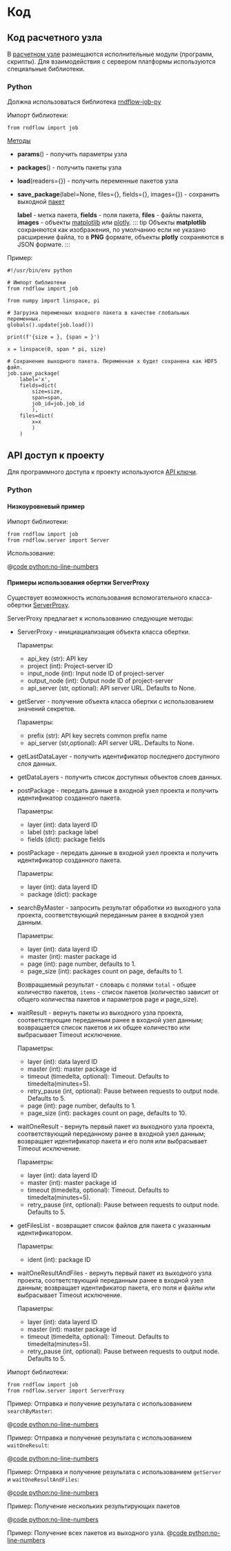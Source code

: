 # Код

## Код расчетного узла

В [расчетном узле](/docs/desc/nodes.md#расчетныи-узел) размещаются исполнительные модули (программ, скрипты).
Для взаимодействия с сервером платформы используются специальные библиотеки.

### Python

Должна использоваться библиотека [rndflow-job-py](https://github.com/rndflow/rndflow-job-py/tree/master/rndflow)

Импорт библиотеки:

```python:no-line-numbers
from rndflow import job
```

[Методы](https://github.com/rndflow/rndflow-job-py/blob/master/rndflow/job.py)

- **params**() - получить параметры узла
- **packages**() - получить пакеты узла
- **load**(readers={}) - получить переменные пакетов узла
- **save_package**(label=None, files={}, fields={}, images={}) - сохранить выходной [пакет](/docs/desc/package.md)

  **label** - метка пакета, **fields** - поля пакета, **files** - файлы пакета, **images** - объекты [matplotlib](https://matplotlib.org/) или [plotly](https://plotly.com/python/).
  ::: tip <span class="iconify" data-icon="mdi:information" style="color: #42b983; font-size: 24px;"></span>
  Объекты **matplotlib** сохраняются как изображения, по умолчанию если не указано расширение файла, то в **PNG** формате, объекты **plotly** сохраняются в JSON формате.
  :::

Пример:

```python:no-line-numbers
#!/usr/bin/env python

# Импорт библиотеки
from rndflow import job

from numpy import linspace, pi

# Загрузка переменных входного пакета в качестве глобальных переменных.
globals().update(job.load())

print(f'{size = }, {span = }')

x = linspace(0, span * pi, size)

# Сохранение выходного пакета. Переменная x будет сохранена как HDF5 файл.
job.save_package(
    label='x',
    fields=dict(
        size=size,
        span=span,
        job_id=job.job_id
        ),
    files=dict(
        x=x
        )
    )
```

## API доступ к проекту

Для программного доступа к проекту используются [API ключи](/docs/desc/api_keys.md).

### Python

#### Низкоуровневый пример

Импорт библиотеки:

```python:no-line-numbers
from rndflow import job
from rndflow.server import Server
```

Использование:

@[code python:no-line-numbers](../dev/examples/api/example_raw.py)

#### Примеры использования обертки ServerProxy

Существует возможность использования вспомогательного класса-обертки [ServerProxy](https://github.com/rndflow/rndflow-job-py/blob/d78de01f5f8aa91ad5b1a1c023978d9e8f5eb239/rndflow/server.py#L192).

ServerProxy предлагает к использованию следующие методы:

- ServerProxy - инициациализация объекта класса обертки.

  Параметры:
  - api_key (str): API key
  - project (int): Project-server ID
  - input_node (int): Input node ID of project-server
  - output_node (int): Output node ID of project-server
  - api_server (str, optional): API server URL. Defaults to None.

- getServer - получение объекта класса обертки с использованием значений секретов.

  Параметры:
  - prefix (str): API key secrets common prefix name
  - api_server (str,optional): API server URL. Defaults to None.

- getLastDataLayer - получить идентификатор последнего доступного слоя данных.

- getDataLayers - получить список доступных объектов слоев данных.

- postPackage - передать данные в входной узел проекта и получить идентификатор созданного пакета.

  Параметры:
  - layer (int): data layerd ID
  - label (str): package label
  - fields (dict): package fields

- postPackage - передать данные в входной узел проекта и получить идентификатор созданного пакета.

  Параметры:
  - layer (int): data layerd ID
  - package (dict): package

- searchByMaster - запросить результат обработки из выходного узла проекта, соответствующий переданным ранее в входной узел данным.

  Параметры:
  - layer (int): data layerd ID
  - master (int): master package id
  - page (int): page number, defaults to 1.
  - page_size (int): packages count on page, defaults to 1.

  Возвращаемый результат - словарь с полями `total` - общее количество пакетов, `items` - список пакетов (количество зависит от общего количества пакетов и параметров page и page_size).

- waitResult - вернуть пакеты из выходного узла проекта, соответствующие переданным ранее в входной узел данным; возвращается список пакетов и их общее количество или выбрасывает Timeout исключение.

  Параметры:
  - layer (int): data layerd ID
  - master (int):  master package id
  - timeout (timedelta, optional): Timeout. Defaults to timedelta(minutes=5).
  - retry_pause (int, optional): Pause between requests to output node. Defaults to 5.
  - page (int): page number, defaults to 1.
  - page_size (int): packages count on page, defaults to 10.

- waitOneResult - вернуть первый пакет из выходного узла проекта, соответствующий переданному ранее в входной узел данным; возвращает идентификатор пакета и его поля или выбрасывает Timeout исключение.

  Параметры:
  - layer (int): data layerd ID
  - master (int):  master package id
  - timeout (timedelta, optional): Timeout. Defaults to timedelta(minutes=5).
  - retry_pause (int, optional): Pause between requests to output node. Defaults to 5.

- getFilesList - возвращает список файлов для пакета с указанным идентификатором.

  Параметры:
  - ident (int): package ID

- waitOneResultAndFiles - вернуть первый пакет из выходного узла проекта, соответствующий переданным ранее в входной узел данным; возвращает идентификатор пакета, его поля и файлы или выбрасывает Timeout исключение.

  Параметры:
  - layer (int): data layerd ID
  - master (int):  master package id
  - timeout (timedelta, optional): Timeout. Defaults to timedelta(minutes=5).
  - retry_pause (int, optional): Pause between requests to output node. Defaults to 5.

Импорт библиотеки:

```python:no-line-numbers
from rndflow import job
from rndflow.server import ServerProxy
```

Пример: Отправка и получение результата с использованием `searchByMaster`:

@[code python:no-line-numbers](../dev/examples/api/example1.py)

Пример: Отправка и получение результата с использованием `waitOneResult`:

@[code python:no-line-numbers](../dev/examples/api/example2.py)

Пример: Отправка и получение результата с использованием `getServer` и `waitOneResultAndFiles`:

@[code python:no-line-numbers](../dev/examples/api/example3.py)

Пример: Получение нескольких результирующих пакетов

@[code python:no-line-numbers](../dev/examples/api/example_multi1.py)

Пример: Получение всех пакетов из выходного узла.
@[code python:no-line-numbers](../dev/examples/api/getter.py)